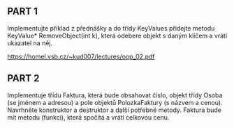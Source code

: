 
## PART 1
Implementujte příklad z přednášky a do třídy KeyValues přidejte
metodu KeyValue* RemoveObject(int k), která odebere objekt s
daným klíčem a vrátí ukazatel na něj.

https://homel.vsb.cz/~kud007/lectures/oop_02.pdf

## PART 2

Implementuje třídu Faktura, která bude obsahovat číslo, objekt
třídy Osoba (se jménem a adresou) a pole objektů PolozkaFaktury (s
názvem a cenou). Navrhněte konstruktor a destruktor a další
potřebné metody. Faktura bude mít metodu (funkci), která
spočítá a vrátí celkovou cenu.